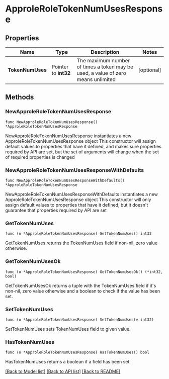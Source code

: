 # ApproleRoleTokenNumUsesResponse

## Properties

Name | Type | Description | Notes
------------ | ------------- | ------------- | -------------
**TokenNumUses** | Pointer to **int32** | The maximum number of times a token may be used, a value of zero means unlimited | [optional] 

## Methods

### NewApproleRoleTokenNumUsesResponse

`func NewApproleRoleTokenNumUsesResponse() *ApproleRoleTokenNumUsesResponse`

NewApproleRoleTokenNumUsesResponse instantiates a new ApproleRoleTokenNumUsesResponse object
This constructor will assign default values to properties that have it defined,
and makes sure properties required by API are set, but the set of arguments
will change when the set of required properties is changed

### NewApproleRoleTokenNumUsesResponseWithDefaults

`func NewApproleRoleTokenNumUsesResponseWithDefaults() *ApproleRoleTokenNumUsesResponse`

NewApproleRoleTokenNumUsesResponseWithDefaults instantiates a new ApproleRoleTokenNumUsesResponse object
This constructor will only assign default values to properties that have it defined,
but it doesn't guarantee that properties required by API are set

### GetTokenNumUses

`func (o *ApproleRoleTokenNumUsesResponse) GetTokenNumUses() int32`

GetTokenNumUses returns the TokenNumUses field if non-nil, zero value otherwise.

### GetTokenNumUsesOk

`func (o *ApproleRoleTokenNumUsesResponse) GetTokenNumUsesOk() (*int32, bool)`

GetTokenNumUsesOk returns a tuple with the TokenNumUses field if it's non-nil, zero value otherwise
and a boolean to check if the value has been set.

### SetTokenNumUses

`func (o *ApproleRoleTokenNumUsesResponse) SetTokenNumUses(v int32)`

SetTokenNumUses sets TokenNumUses field to given value.

### HasTokenNumUses

`func (o *ApproleRoleTokenNumUsesResponse) HasTokenNumUses() bool`

HasTokenNumUses returns a boolean if a field has been set.


[[Back to Model list]](../README.md#documentation-for-models) [[Back to API list]](../README.md#documentation-for-api-endpoints) [[Back to README]](../README.md)


